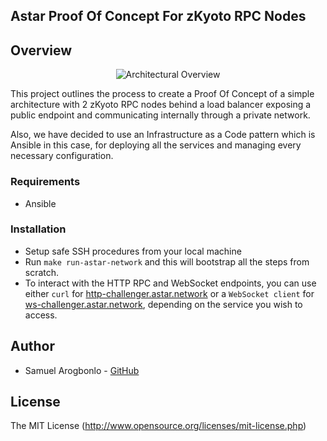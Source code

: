 ## Astar Proof Of Concept For zKyoto RPC Nodes

## Overview

<div align="center">
  <img src="https://github.com/samuelarogbonlo/astar-poc/assets/47984109/13efbeef-66fe-4c00-8183-530a5896ac54" alt="Architectural Overview">
</div>

This project outlines the process to create a Proof Of Concept of a simple architecture with 2 zKyoto RPC nodes behind a load balancer exposing a public endpoint and communicating internally through a private network.

Also, we have decided to use an Infrastructure as a Code pattern which is Ansible in this case, for deploying all the services and managing every necessary configuration.

### Requirements
- Ansible

### Installation
- Setup safe SSH procedures from your local machine
- Run `make run-astar-network` and this will bootstrap all the steps from scratch.
- To interact with the HTTP RPC and WebSocket endpoints, you can use either `curl` for [http-challenger.astar.network](http://http-challenger.astar.network) or a `WebSocket client` for [ws-challenger.astar.network](http://ws-challenger.astar.network), depending on the service you wish to access.

## Author
- Samuel Arogbonlo - [GitHub](https://github.com/samuelarogbonlo)

## License
The MIT License (http://www.opensource.org/licenses/mit-license.php)
